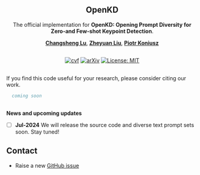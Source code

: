 <div align="center">
	
## OpenKD

The official implementation for **OpenKD: Opening Prompt Diversity for Zero-and Few-shot Keypoint Detection**.

[**Changsheng Lu**](https://alanlusun.github.io/), [**Zheyuan Liu**](https://www.zheyuanliu.me/), [**Piotr Koniusz**](https://www.koniusz.com/)

##

[![cvf](https://img.shields.io/badge/paper-ECCV%202024-blue)](#) 
[![arXiv](https://img.shields.io/badge/arXiv-stay%20tuned-00ff00)](#)
[![License: MIT](https://img.shields.io/badge/License-MIT-yellow.svg)](https://opensource.org/licenses/MIT)

</div>

##

If you find this code useful for your research, please consider citing our work.
```bibtex
  coming soon
```

##

**News and upcoming updates**

- [ ] **Jul-2024** We will release the source code and diverse text prompt sets soon. Stay tuned!


## Contact

 * Raise a new [GitHub issue](https://github.com/AlanLuSun/OpenKD/issues/new)
